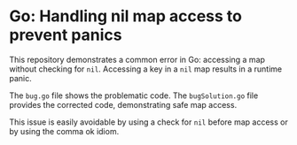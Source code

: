 # Go: Handling nil map access to prevent panics

This repository demonstrates a common error in Go: accessing a map without checking for `nil`.  Accessing a key in a `nil` map results in a runtime panic.

The `bug.go` file shows the problematic code.  The `bugSolution.go` file provides the corrected code, demonstrating safe map access.

This issue is easily avoidable by using a check for `nil` before map access or by using the comma ok idiom.